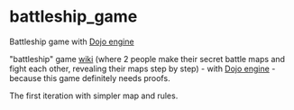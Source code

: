 # battleship_game
Battleship game with [Dojo engine](https://github.com/dojoengine/dojo)

"battleship" game [wiki](https://en.wikipedia.org/wiki/Battleship_(game)) (where 2 people make their secret battle maps and fight each other, revealing their maps step by step) - with [Dojo engine](https://www.dojoengine.org/en/) - because this game definitely needs proofs.

The first iteration with simpler map and rules.
